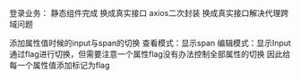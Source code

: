 登录业务：
静态组件完成
换成真实接口
axios二次封装
换成真实接口解决代理跨域问题

添加属性值时候的input与span的切换
查看模式：显示span
编辑模式：显示Input
通过flag进行切换，但需要注意一个属性flag没有办法控制全部属性的切换
因此给每一个属性值添加标记为flag